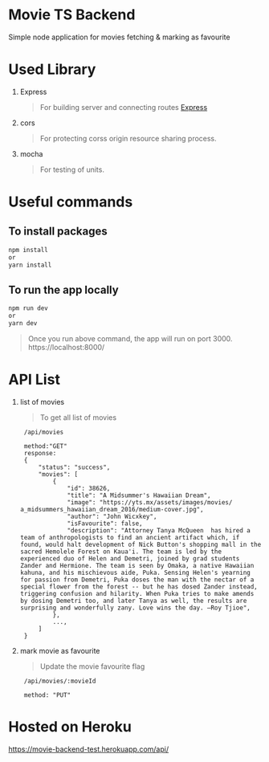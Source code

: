 # Movie TS Backend

Simple node application for movies fetching & marking as favourite

# Used Library

1. Express
   > For building server and connecting routes [Express](expressjs)
2. cors
   > For protecting corss origin resource sharing process.
3. mocha
   > For testing of units.

# Useful commands

## To install packages

```bash
npm install
or
yarn install
```

## To run the app locally

```bash
npm run dev
or
yarn dev
```

> Once you run above command, the app will run on port 3000. https://localhost:8000/

# API List

1. list of movies

   > To get all list of movies

   ```
    /api/movies

    method:"GET"
    response:
    {
        "status": "success",
        "movies": [
            {
                "id": 38626,
                "title": "A Midsummer's Hawaiian Dream",
                "image": "https://yts.mx/assets/images/movies/   a_midsummers_hawaiian_dream_2016/medium-cover.jpg",
                "author": "John Wicxkey",
                "isFavourite": false,
                "description": "Attorney Tanya McQueen  has hired a team of anthropologists to find an ancient artifact which, if found, would halt development of Nick Button's shopping mall in the sacred Hemolele Forest on Kaua'i. The team is led by the experienced duo of Helen and Demetri, joined by grad students Zander and Hermione. The team is seen by Omaka, a native Hawaiian kahuna, and his mischievous aide, Puka. Sensing Helen's yearning for passion from Demetri, Puka doses the man with the nectar of a special flower from the forest -- but he has dosed Zander instead, triggering confusion and hilarity. When Puka tries to make amends by dosing Demetri too, and later Tanya as well, the results are surprising and wonderfully zany. Love wins the day. —Roy Tjioe",
            },
            ...,
        ]
    }
   ```

2. mark movie as favourite

   > Update the movie favourite flag

   ```
    /api/movies/:movieId

    method: "PUT"
   ```

# Hosted on Heroku

https://movie-backend-test.herokuapp.com/api/
